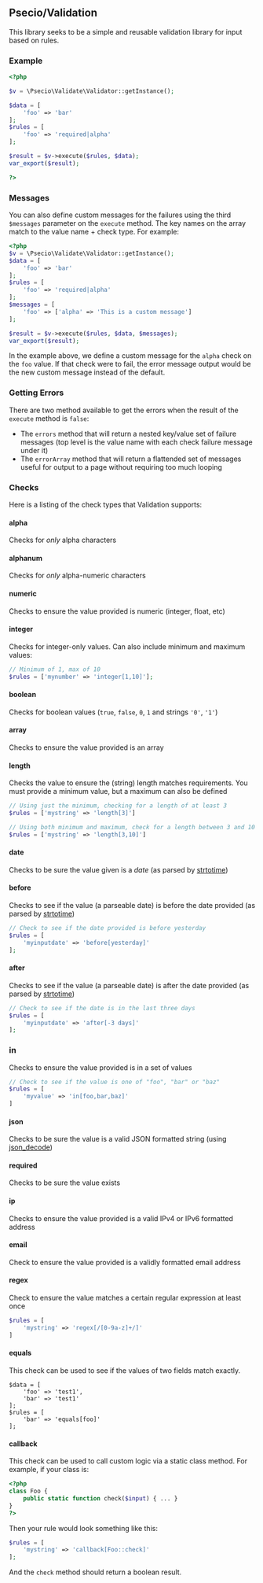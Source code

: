 ## Psecio/Validation

This library seeks to be a simple and reusable validation library for input based on rules.

### Example

```php
<?php

$v = \Psecio\Validate\Validator::getInstance();

$data = [
    'foo' => 'bar'
];
$rules = [
    'foo' => 'required|alpha'
];

$result = $v->execute($rules, $data);
var_export($result);

?>
```

### Messages

You can also define custom messages for the failures using the third `$messages` parameter on the `execute` method. The key names on the array match to the value name + check type. For example:

```php
<?php
$v = \Psecio\Validate\Validator::getInstance();
$data = [
    'foo' => 'bar'
];
$rules = [
    'foo' => 'required|alpha'
];
$messages = [
	'foo' => ['alpha' => 'This is a custom message']
];

$result = $v->execute($rules, $data, $messages);
var_export($result);
```

In the example above, we define a custom message for the `alpha` check on the `foo` value. If that check were to fail, the error message output would be the new custom message instead of the default.

### Getting Errors

There are two method available to get the errors when the result of the `execute` method is `false`:

- The `errors` method that will return a nested key/value set of failure messages (top level is the value name with each check failure message under it)
- The `errorArray` method that will return a flattended set of messages useful for output to a page without requiring too much looping

### Checks

Here is a listing of the check types that Validation supports:

#### alpha
Checks for *only* alpha characters

#### alphanum
Checks for *only* alpha-numeric characters

#### numeric
Checks to ensure the value provided is numeric (integer, float, etc)

#### integer
Checks for integer-only values. Can also include minimum and maximum values:

```php
// Minimum of 1, max of 10
$rules = ['mynumber' => 'integer[1,10]'];
```

#### boolean
Checks for boolean values (`true`, `false`, `0`, `1` and strings `'0'`, `'1'`)

#### array
Checks to ensure the value provided is an array

#### length
Checks the value to ensure the (string) length matches requirements. You must provide a minimum value, but a maximum can also be defined

```php
// Using just the minimum, checking for a length of at least 3
$rules = ['mystring' => 'length[3]']

// Using both minimum and maximum, check for a length between 3 and 10
$rules = ['mystring' => 'length[3,10]']
```

#### date
Checks to be sure the value given is a *date* (as parsed by [strtotime](http://php.net/strtotime))

#### before
Checks to see if the value (a parseable date) is before the date provided (as parsed by [strtotime](http://php.net/strtotime))

```php
// Check to see if the date provided is before yesterday
$rules = [
    'myinputdate' => 'before[yesterday]'
];
```

#### after
Checks to see if the value (a parseable date) is after the date provided (as parsed by [strtotime](http://php.net/strtotime))

```php
// Check to see if the date is in the last three days
$rules = [
    'myinputdate' => 'after[-3 days]'
];
```

### in
Checks to ensure the value provided is in a set of values

```php
// Check to see if the value is one of "foo", "bar" or "baz"
$rules = [
    'myvalue' => 'in[foo,bar,baz]'
]
```

#### json
Checks to be sure the value is a valid JSON formatted string (using [json_decode](http://php.net/json_decode))

#### required
Checks to be sure the value exists

#### ip
Checks to ensure the value provided is a valid IPv4 or IPv6 formatted address

#### email
Check to ensure the value provided is a validly formatted email address

#### regex
Check to ensure the value matches a certain regular expression at least once

```php
$rules = [
    'mystring' => 'regex[/[0-9a-z]+/]'
]
```

#### equals
This check can be used to see if the values of two fields match exactly.

```
$data = [
    'foo' => 'test1',
    'bar' => 'test1'
];
$rules = [
    'bar' => 'equals[foo]'
];
```

#### callback

This check can be used to call custom logic via a static class method. For example, if your class is:

```php
<?php
class Foo {
	public static function check($input) { ... }
}
?>
```

Then your rule would look something like this:

```php
$rules = [
	'mystring' => 'callback[Foo::check]'
];
```

And the `check` method should return a boolean result.

